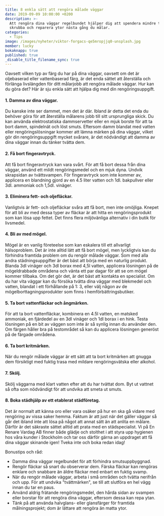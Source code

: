```yaml
---
title: 8 enkla sätt att rengöra målade väggar
date: 2019-09-09 10:00:00 +0200
description: >-
  Att rengöra dina väggar regelbundet hjälper dig att spendera mindre tid på att
  skrubba och reparera ytor nästa gång du målar.
categories:
  - Tips
image: /images/nyheter/viktor-forgacs-qe5mropjjq0-unsplash.jpg
member: lucky
bokaknapp: true
published: true
_disable_title_filename_sync: true
---
```


Oavsett vilken typ av f&auml;rg du har p&aring; dina v&auml;ggar, oavsett om det &auml;r oljebaserad eller vattenbaserad f&auml;rg, &auml;r det enda s&auml;ttet att &aring;terst&auml;lla och förl&auml;nga livsl&auml;ngden för ditt m&aring;larjobb att rengöra m&aring;lade v&auml;ggar. Hur kan du göra det? H&auml;r &auml;r sju enkla s&auml;tt att hj&auml;lpa dig med din rengöringsuppgift.

#### 1\. Damma av dina v&auml;ggar.

Du kanske inte ser dammet, men det &auml;r d&auml;r. Ibland &auml;r detta det enda du behöver göra för att &aring;terst&auml;lla m&aring;larens jobb till sitt ursprungliga skick. Du kan anv&auml;nda elektrostatiska dammservetter eller en mjuk borste för att ta bort damm, spindeln&auml;t och löst smuts. Eftersom damm blandat med vatten eller rengöringslösningar kommer att l&auml;mna m&auml;rken p&aring; dina v&auml;ggar, vilket gör din rengöringsuppgift mycket sv&aring;rare, &auml;r det nödv&auml;ndigt att damma av dina v&auml;ggar innan du t&auml;nker tv&auml;tta dem.

#### 2\. F&aring; bort fingeravtryck.

Att f&aring; bort fingeravtryck kan vara sv&aring;rt. För att f&aring; bort dessa fr&aring;n dina v&auml;ggar, anv&auml;nd ett mildt rengöringsmedel och en mjuk dyna. Undvik skrapsidan av tv&auml;ttsvampen. För fingeravtryck som inte kommer av, applicera en blandning gjord av en 4.5 liter vatten och 1dl. bakpullver eller 3dl. ammoniak och 1,5dl. vin&auml;ger.

#### 3\. Eliminera fett- och oljefl&auml;ckar.

Vanligtvis &auml;r fett- och oljefl&auml;ckar sv&aring;ra att f&aring; bort, men inte omöjliga. Knepet för att bli av med dessa typer av fl&auml;ckar &auml;r att hitta en rengöringsprodukt som kan lösa upp fettet. Det finns flera miljöv&auml;nliga alternativ i din butik för livsmedel.

#### 4\. Bli av med mögel.

Mögel &auml;r en vanlig företeelse som kan eskalera till ett allvarligt h&auml;lsoproblem. Det &auml;r inte alltid l&auml;tt att f&aring; bort mögel, men lyckligtvis kan du förhindra framtida problem om du rengör m&aring;lade v&auml;ggar. Som med alla andra st&auml;dningsuppgifter &auml;r det b&auml;st att börja med en naturlig produkt. Blanda 3dl vin&auml;ger och 3dl borax med 4,5l vatten, applicera lösningen p&aring; de mögeldrabbade omr&aring;dena och v&auml;nta ett par dagar för att se om mögel kommer tillbaka. Om det gör det, &auml;r det b&auml;st att kontakta en specialist. Om du har vita v&auml;ggar kan du försöka tv&auml;tta dina v&auml;ggar med blekmedel och vatten, blandat i ett förh&aring;llande p&aring; 1: 3, eller v&auml;lj n&aring;gon av de mögelborttagningsprodukter som finns i hemförb&auml;ttringsbutiker.

#### 5\. Ta bort vattenfl&auml;ckar och &aring;ngm&auml;rken.

För att ta bort vattenfl&auml;ckar, kombinera en 4.5l vatten, en matsked ammoniak, en fj&auml;rdedel av en 3dl vin&auml;ger och 1dl borax i en hink. Testa lösningen p&aring; en bit av v&auml;ggen som inte &auml;r s&aring; synlig innan du anv&auml;nder den. Om f&auml;rgen h&aring;ller bra p&aring; testomr&aring;det s&aring; kan du applicera lösningen generöst p&aring; de f&auml;rgade omr&aring;dena.

#### 6\. Ta bort kritm&auml;rken.

N&auml;r du rengör m&aring;lade v&auml;ggar &auml;r ett s&auml;tt att ta bort kritm&auml;rken att gnugga dem försiktigt med fuktig trasa med mildare rengöringsv&auml;tska eller alkohol.

#### 7\. Skölj.

Skölj v&auml;ggarna med klart vatten efter att du har tv&auml;ttat dom. Byt ut vattnet s&aring; ofta som nödv&auml;ndigt för att undvika att smeta ut smuts.

#### 8\. Boka st&auml;dhj&auml;lp av ett etablerat st&auml;dföretag.

Det &auml;r normalt att k&auml;nna oro eller vara os&auml;ker p&aring; hur en ska g&aring; vidare med rengöring av vissa saker hemma. Faktum &auml;r att just n&auml;r det g&auml;ller v&auml;ggar s&aring; g&aring;r det ibland inte att lösa p&aring; n&aring;got att annat s&auml;tt &auml;n att anlita en m&aring;lare. D&auml;rför &auml;r det s&auml;kraste s&auml;ttet alltid att prata med en st&auml;dspecialist. Vi p&aring; En Renare Vardag AB finner b&aring;de gl&auml;dje och stolthet i att styra upp hygienen hos v&aring;ra kunder i Stockholm och tar oss d&auml;rför g&auml;rna an uppdraget att f&aring; dina v&auml;ggar skinande igen\! Tveka inte och boka redan idag\!

Bonustips och r&aring;d:

* Damma dina v&auml;ggar regelbundet för att förhindra smutsuppbyggnad.
* Rengör fl&auml;ckar s&aring; snart du observerar dem. F&auml;rska fl&auml;ckar kan rengöras enklare och snabbare &auml;n &auml;ldre fl&auml;ckar med enbart en fuktig svamp.
* N&auml;r du rengör m&aring;lade v&auml;ggar, arbeta i sm&aring; omr&aring;den och tv&auml;tta nerifr&aring;n och upp. För att undvika "tv&auml;ttm&auml;rken", se till att slutföra en hel v&auml;gg innan du tar en paus.
* Anv&auml;nd aldrig fr&auml;tande rengöringsmedel, den h&aring;rda sidan av svampen eller borstar för att rengöra dina v&auml;ggar, eftersom dessa kan repa ytan.
* T&auml;nk p&aring; att anv&auml;nda halvglans- eller glansf&auml;rger för framtida m&aring;lningsprojekt; dom &auml;r l&auml;ttare att rengöra &auml;n matta ytor.